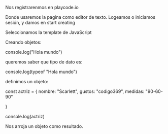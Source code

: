  Nos registrarenmos en playcode.io

Donde usaremos la pagina como editor de texto.
Logeamos o iniciamos sesión, y damos en start creating

Seleccionamos la template de JavaScript

Creando objetos:

console.log("Hola mundo")

queremos saber que tipo de dato es:

console.log(typeof "Hola mundo")

definimos un objeto:

const actriz = {
	nombre: "Scarlett",
	gustos: "codigo369",
	medidas: "90-60-90"

}

console.log(actriz)

Nos arroja un objeto como resultado.